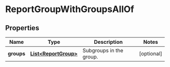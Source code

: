 

# ReportGroupWithGroupsAllOf

## Properties

Name | Type | Description | Notes
------------ | ------------- | ------------- | -------------
**groups** | [**List&lt;ReportGroup&gt;**](ReportGroup.md) | Subgroups in the group. |  [optional]




